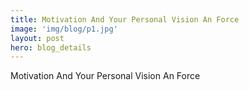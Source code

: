 ```yaml
---
title: Motivation And Your Personal Vision An Force
image: 'img/blog/p1.jpg'
layout: post
hero: blog_details
---
```


Motivation And Your Personal Vision An Force